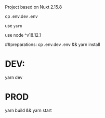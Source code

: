 Project based on Nuxt 2.15.8

cp .env.dev .env

use ``yarn``

use node ^v18.12.1

##preparations:
cp .env.dev .env && yarn install

# DEV:
yarn dev

# PROD
yarn build && yarn start
